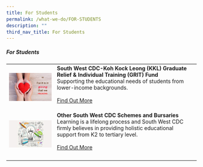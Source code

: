 ```yaml
---
title: For Students
permalink: /what-we-do/FOR-STUDENTS
description: ""
third_nav_title: For Students
---
```

##### For Students



| ||  |
| -------- | -------- | -------- |
| ![](/images/SWHappyFund.png)    |   **South West CDC-Koh Kock Leong (KKL) Graduate Relief & Individual Training (GRIT) Fund**<br> Supporting the educational needs of students from lower-income backgrounds. <br><br> [Find Out More](/what-we-do/For-Students/gritfund)<br><br>|      |
| ![](/images/SWIFT.png)  |**Other South West CDC Schemes and Bursaries**<br> Learning is a lifelong process and South West CDC firmly believes in providing holistic educational support from K2 to tertiary level.<br><br> [Find Out More](/what-we-do/For-Students/South-West-Innovation-Fund) <br><br>|      |
||